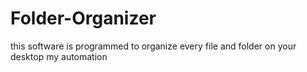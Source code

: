 # Folder-Organizer
this software is programmed to organize every file and folder on your desktop my automation
